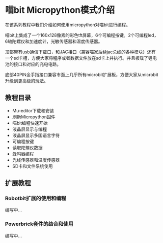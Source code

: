 # 喵bit Micropython模式介绍

在该系列教程中我们介绍如何使用micropython对喵bit进行编程。

喵bit上集成了一个160x128像素的彩色tft屏幕，6个可编程按键，2个可编程led，6轴陀螺仪和加速度计，光敏传感器和温度传感器。

顶部带有usb通信下载口，和JAC接口（兼容喵家后续jac总线的各种模块）还有一个sd卡槽，方便大家将程序或者数据文件放在sd卡上并执行。并且板载了锂电池的接口和对应的充电电路。

底部40PIN金手指接口兼容市面上几乎所有microbit扩展板，方便大家从microbit升级到更高级的玩法。

## 教程目录

- Mu-editor下载和安装
- 刷新Micropython固件
- 喵bit编程快速开始
- 液晶屏显示与编程
- 液晶屏显示多国语言字符
- 可编程按键
- 读取陀螺仪数据
- 蜂鸣器编程
- 光线传感器和温度传感器
- SD卡和文件系统使用

## 扩展教程

### Robotbit扩展的使用和编程
编写中...

### Powerbrick套件的结合和使用
编写中...